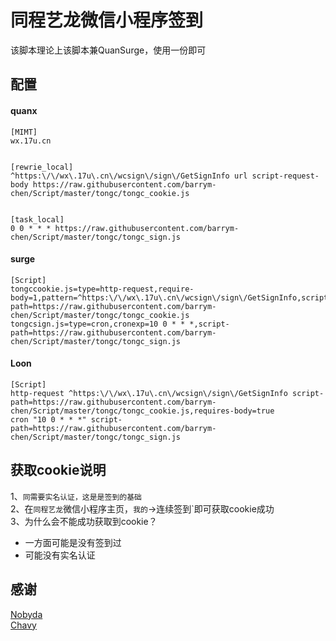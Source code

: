 # **同程艺龙微信小程序签到**<br>
该脚本理论上该脚本兼QuanSurge，使用一份即可<br>


## 配置<br>
#### quanx
```
[MIMT]
wx.17u.cn


[rewrie_local]
^https:\/\/wx\.17u\.cn\/wcsign\/sign\/GetSignInfo url script-request-body https://raw.githubusercontent.com/barrym-chen/Script/master/tongc/tongc_cookie.js


[task_local]
0 0 * * * https://raw.githubusercontent.com/barrym-chen/Script/master/tongc/tongc_sign.js

```
#### surge
```
[Script]
tongccookie.js=type=http-request,require-body=1,pattern=^https:\/\/wx\.17u\.cn\/wcsign\/sign\/GetSignInfo,script-path=https://raw.githubusercontent.com/barrym-chen/Script/master/tongc/tongc_cookie.js
tongcsign.js=type=cron,cronexp=10 0 * * *,script-path=https://raw.githubusercontent.com/barrym-chen/Script/master/tongc/tongc_sign.js

```

#### Loon
```
[Script]
http-request ^https:\/\/wx\.17u\.cn\/wcsign\/sign\/GetSignInfo script-path=https://raw.githubusercontent.com/barrym-chen/Script/master/tongc/tongc_cookie.js,requires-body=true
cron "10 0 * * *" script-path=https://raw.githubusercontent.com/barrym-chen/Script/master/tongc/tongc_sign.js

```
## 获取cookie说明<br>


1、`同需要实名认证，这是是签到的基础`<br>
2、在`同程艺龙`微信小程序主页，`我的`->连续签到`即可获取cookie成功<br>
3、为什么会不能成功获取到cookie？<br>
* 一方面可能是没有签到过<br>
* 可能没有实名认证<br>


## 感谢
[Nobyda](https://github.com/NobyDa/Scrip)<br>
[Chavy](https://github.com/chavyleung/script)
